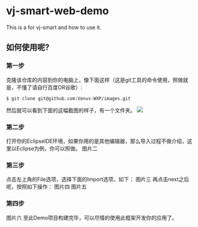# vj-smart-web-demo
This is a for vj-smart and how to use it.

## 如何使用呢?

### 第一步
克隆该仓库的内容到你的电脑上，像下面这样（这是git工具的命令使用，照做就是，不懂了请自行百度OR谷歌）:
```
$ git clone git@github.com:Venus-WXP/images.git
```
然后就可以看到下面的这幅截图的样子，有一个文件夹。
![](/Venus-WXP/images/blob/master/images/vj-smart-web-demo-1.png)
### 第二步
打开你的EclipseIDE环境，如果你用的是其他编辑器，那么导入过程不做介绍，这里以Eclipse为例，你可以照做。
图片二
### 第三步
点击左上角的File选项，选择下面的Import选项，如下：
图片三
再点击next之后呢，按照如下操作：
图片四
图片五
### 第四步
图片六
至此Demo项目构建完毕，可以尽情的使用此框架开发你的应用了。


